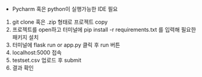 * Pycharm 혹은 python이 실행가능한 IDE 필요

1. git clone 혹은 .zip 형태로 프로젝트 copy
2. 프로젝트를 open하고 터미널에 pip install -r requirements.txt 를 입력해 필요한 패키지 설치
3. 터미널에 flask run or app.py 클릭 후 run 버튼 
4. localhost:5000 접속
5. testset.csv 업로드 후 submit
6. 결과 확인
